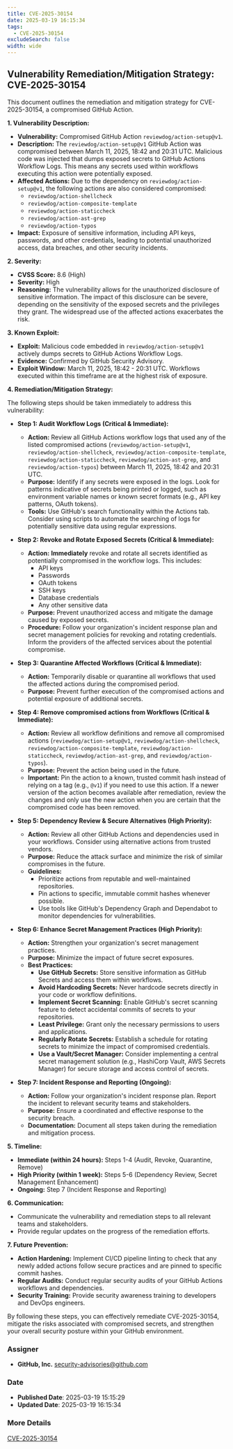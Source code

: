 ```yaml
---
title: CVE-2025-30154
date: 2025-03-19 16:15:34
tags:
  - CVE-2025-30154
excludeSearch: false
width: wide
---
```


## Vulnerability Remediation/Mitigation Strategy: CVE-2025-30154

This document outlines the remediation and mitigation strategy for CVE-2025-30154, a compromised GitHub Action.

**1. Vulnerability Description:**

*   **Vulnerability:** Compromised GitHub Action `reviewdog/action-setup@v1`.
*   **Description:** The `reviewdog/action-setup@v1` GitHub Action was compromised between March 11, 2025, 18:42 and 20:31 UTC. Malicious code was injected that dumps exposed secrets to GitHub Actions Workflow Logs.  This means any secrets used within workflows executing this action were potentially exposed.
*   **Affected Actions:** Due to the dependency on `reviewdog/action-setup@v1`, the following actions are also considered compromised:
    *   `reviewdog/action-shellcheck`
    *   `reviewdog/action-composite-template`
    *   `reviewdog/action-staticcheck`
    *   `reviewdog/action-ast-grep`
    *   `reviewdog/action-typos`
*   **Impact:**  Exposure of sensitive information, including API keys, passwords, and other credentials, leading to potential unauthorized access, data breaches, and other security incidents.

**2. Severity:**

*   **CVSS Score:** 8.6 (High)
*   **Severity:** High
*   **Reasoning:**  The vulnerability allows for the unauthorized disclosure of sensitive information. The impact of this disclosure can be severe, depending on the sensitivity of the exposed secrets and the privileges they grant. The widespread use of the affected actions exacerbates the risk.

**3. Known Exploit:**

*   **Exploit:** Malicious code embedded in `reviewdog/action-setup@v1` actively dumps secrets to GitHub Actions Workflow Logs.
*   **Evidence:** Confirmed by GitHub Security Advisory.
*   **Exploit Window:** March 11, 2025, 18:42 - 20:31 UTC.  Workflows executed within this timeframe are at the highest risk of exposure.

**4. Remediation/Mitigation Strategy:**

The following steps should be taken immediately to address this vulnerability:

*   **Step 1: Audit Workflow Logs (Critical & Immediate):**
    *   **Action:** Review all GitHub Actions workflow logs that used any of the listed compromised actions (`reviewdog/action-setup@v1`, `reviewdog/action-shellcheck`, `reviewdog/action-composite-template`, `reviewdog/action-staticcheck`, `reviewdog/action-ast-grep`, and `reviewdog/action-typos`) between March 11, 2025, 18:42 and 20:31 UTC.
    *   **Purpose:** Identify if any secrets were exposed in the logs.  Look for patterns indicative of secrets being printed or logged, such as environment variable names or known secret formats (e.g., API key patterns, OAuth tokens).
    *   **Tools:** Use GitHub's search functionality within the Actions tab.  Consider using scripts to automate the searching of logs for potentially sensitive data using regular expressions.

*   **Step 2: Revoke and Rotate Exposed Secrets (Critical & Immediate):**
    *   **Action:** **Immediately** revoke and rotate all secrets identified as potentially compromised in the workflow logs. This includes:
        *   API keys
        *   Passwords
        *   OAuth tokens
        *   SSH keys
        *   Database credentials
        *   Any other sensitive data
    *   **Purpose:** Prevent unauthorized access and mitigate the damage caused by exposed secrets.
    *   **Procedure:** Follow your organization's incident response plan and secret management policies for revoking and rotating credentials.  Inform the providers of the affected services about the potential compromise.

*   **Step 3: Quarantine Affected Workflows (Critical & Immediate):**
    *   **Action:** Temporarily disable or quarantine all workflows that used the affected actions during the compromised period.
    *   **Purpose:** Prevent further execution of the compromised actions and potential exposure of additional secrets.

*   **Step 4: Remove compromised actions from Workflows (Critical & Immediate):**
    *   **Action:** Review all workflow definitions and remove all compromised actions (`reviewdog/action-setup@v1`, `reviewdog/action-shellcheck`, `reviewdog/action-composite-template`, `reviewdog/action-staticcheck`, `reviewdog/action-ast-grep`, and `reviewdog/action-typos`).
    *   **Purpose:** Prevent the action being used in the future.
    *   **Important:** Pin the action to a known, trusted commit hash instead of relying on a tag (e.g., `@v1`) if you need to use this action. If a newer version of the action becomes available after remediation, review the changes and only use the new action when you are certain that the compromised code has been removed.

*   **Step 5:  Dependency Review & Secure Alternatives (High Priority):**
    *   **Action:** Review all other GitHub Actions and dependencies used in your workflows. Consider using alternative actions from trusted vendors.
    *   **Purpose:**  Reduce the attack surface and minimize the risk of similar compromises in the future.
    *   **Guidelines:**
        *   Prioritize actions from reputable and well-maintained repositories.
        *   Pin actions to specific, immutable commit hashes whenever possible.
        *   Use tools like GitHub's Dependency Graph and Dependabot to monitor dependencies for vulnerabilities.

*   **Step 6: Enhance Secret Management Practices (High Priority):**
    *   **Action:** Strengthen your organization's secret management practices.
    *   **Purpose:**  Minimize the impact of future secret exposures.
    *   **Best Practices:**
        *   **Use GitHub Secrets:** Store sensitive information as GitHub Secrets and access them within workflows.
        *   **Avoid Hardcoding Secrets:**  Never hardcode secrets directly in your code or workflow definitions.
        *   **Implement Secret Scanning:**  Enable GitHub's secret scanning feature to detect accidental commits of secrets to your repositories.
        *   **Least Privilege:** Grant only the necessary permissions to users and applications.
        *   **Regularly Rotate Secrets:**  Establish a schedule for rotating secrets to minimize the impact of compromised credentials.
        *   **Use a Vault/Secret Manager:** Consider implementing a central secret management solution (e.g., HashiCorp Vault, AWS Secrets Manager) for secure storage and access control of secrets.

*   **Step 7: Incident Response and Reporting (Ongoing):**
    *   **Action:** Follow your organization's incident response plan. Report the incident to relevant security teams and stakeholders.
    *   **Purpose:**  Ensure a coordinated and effective response to the security breach.
    *   **Documentation:**  Document all steps taken during the remediation and mitigation process.

**5.  Timeline:**

*   **Immediate (within 24 hours):** Steps 1-4 (Audit, Revoke, Quarantine, Remove)
*   **High Priority (within 1 week):** Steps 5-6 (Dependency Review, Secret Management Enhancement)
*   **Ongoing:** Step 7 (Incident Response and Reporting)

**6. Communication:**

*   Communicate the vulnerability and remediation steps to all relevant teams and stakeholders.
*   Provide regular updates on the progress of the remediation efforts.

**7.  Future Prevention:**

*   **Action Hardening:** Implement CI/CD pipeline linting to check that any newly added actions follow secure practices and are pinned to specific commit hashes.
*   **Regular Audits:** Conduct regular security audits of your GitHub Actions workflows and dependencies.
*   **Security Training:** Provide security awareness training to developers and DevOps engineers.

By following these steps, you can effectively remediate CVE-2025-30154, mitigate the risks associated with compromised secrets, and strengthen your overall security posture within your GitHub environment.

### Assigner
- **GitHub, Inc.** <security-advisories@github.com>

### Date
- **Published Date**: 2025-03-19 15:15:29
- **Updated Date**: 2025-03-19 16:15:34

### More Details
[CVE-2025-30154](https://www.cvedetails.com/cve/CVE-2025-30154)